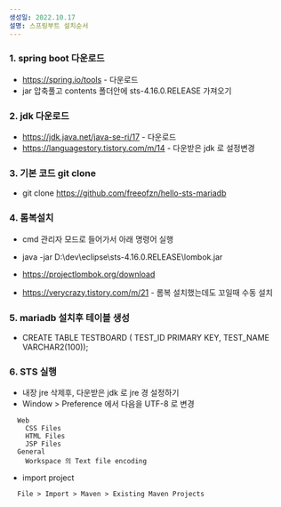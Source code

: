 ```yaml
---
생성일: 2022.10.17
설명: 스프링부트 설치순서
---
```


### 1. spring boot 다운로드
- https://spring.io/tools - 다운로드
- jar 압축풀고 contents 폴더안에 sts-4.16.0.RELEASE 가져오기

### 2. jdk 다운로드
- https://jdk.java.net/java-se-ri/17 - 다운로드
- https://languagestory.tistory.com/m/14 - 다운받은 jdk 로 설정변경

### 3. 기본 코드 git clone
- git clone https://github.com/freeofzn/hello-sts-mariadb

### 4. 롬복설치 
- cmd 관리자 모드로 들어가서 아래 명령어 실행
- java -jar D:\dev\eclipse\sts-4.16.0.RELEASE\lombok.jar

- https://projectlombok.org/download
- https://verycrazy.tistory.com/m/21 - 롬복 설치했는데도 꼬일때 수동 설치

### 5. mariadb 설치후 테이블 생성

- CREATE TABLE TESTBOARD ( TEST_ID PRIMARY KEY, TEST_NAME VARCHAR2(100));

### 6. STS 실행
- 내장 jre 삭제후, 다운받은 jdk 로 jre 경 설정하기
- Window > Preference 에서 다음을 UTF-8 로 변경
```
  Web
    CSS Files
    HTML Files
    JSP Files
  General
    Workspace 의 Text file encoding
```	 
- import project 
```
  File > Import > Maven > Existing Maven Projects
```  
 
